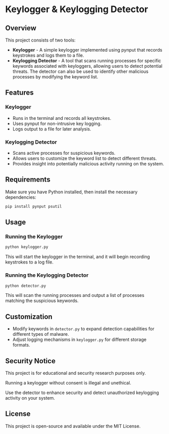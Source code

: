 
# Keylogger & Keylogging Detector

## Overview

This project consists of two tools:

- **Keylogger** - A simple keylogger implemented using pynput that records keystrokes and logs them to a file.
- **Keylogging Detector** - A tool that scans running processes for specific keywords associated with keyloggers, allowing users to detect potential threats. The detector can also be used to identify other malicious processes by modifying the keyword list.

## Features

### Keylogger

- Runs in the terminal and records all keystrokes.
- Uses pynput for non-intrusive key logging.
- Logs output to a file for later analysis.

### Keylogging Detector

- Scans active processes for suspicious keywords.
- Allows users to customize the keyword list to detect different threats.
- Provides insight into potentially malicious activity running on the system.

## Requirements

Make sure you have Python installed, then install the necessary dependencies:

```bash
pip install pynput psutil
```

## Usage

### Running the Keylogger

```bash
python keylogger.py
```

This will start the keylogger in the terminal, and it will begin recording keystrokes to a log file.

### Running the Keylogging Detector

```bash
python detector.py
```

This will scan the running processes and output a list of processes matching the suspicious keywords.

## Customization

- Modify keywords in `detector.py` to expand detection capabilities for different types of malware.
- Adjust logging mechanisms in `keylogger.py` for different storage formats.

## Security Notice

This project is for educational and security research purposes only.

Running a keylogger without consent is illegal and unethical.

Use the detector to enhance security and detect unauthorized keylogging activity on your system.

## License

This project is open-source and available under the MIT License.
